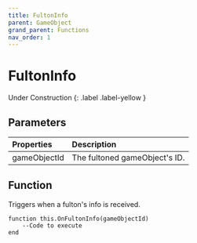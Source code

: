 ```yaml
---
title: FultonInfo
parent: GameObject
grand_parent: Functions
nav_order: 1
---
```


# FultonInfo
Under Construction
{: .label .label-yellow }

## Parameters

|Properties|Description|
|:-|:-|
|gameObjectId|The fultoned gameObject's ID.|

## Function

Triggers when a fulton's info is received.

```
function this.OnFultonInfo(gameObjectId) 
	--Code to execute
end
```